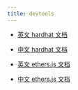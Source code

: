 ```yaml
---
title: devtools
---
```


- [英文 hardhat 文档](https://hardhat.org/getting-started)  
- [中文 hardhat 文档](https://learnblockchain.cn/docs/hardhat/tutorial/) 
   
- [英文 ethers.js 文档](https://docs.ethers.io/v5/)
- [中文 ethers.js 文档](https://learnblockchain.cn/docs/ethers.js/)